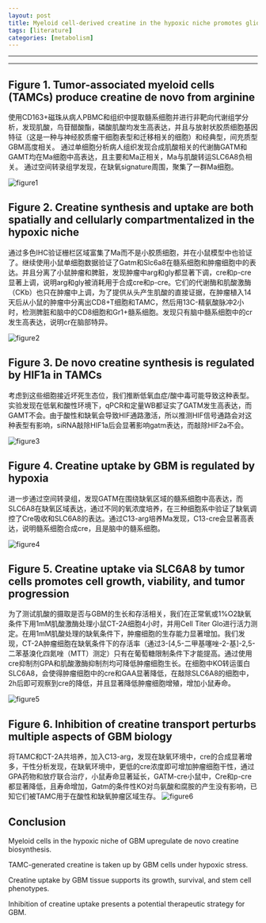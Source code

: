 ```yaml
---
layout: post
title: Myeloid cell-derived creatine in the hypoxic niche promotes glioblastoma growth
tags: [literature]
categories: [metabolism]
---
```


------------------------------------------------------------------------

------------------------------------------------------------------------

## Figure 1. Tumor-associated myeloid cells (TAMCs) produce creatine de novo from arginine
使用CD163+磁珠从病人PBMC和组织中提取髓系细胞并进行非靶向代谢组学分析，发现肌酸，鸟苷醋酸酯，磷酸肌酸均发生高表达，并且与放射状胶质细胞基因特征（这是一种与神经胶质瘤干细胞表型和迁移相关的细胞）和经典型，间充质型GBM高度相关。
通过单细胞分析病人组织发现合成肌酸相关的代谢酶GATM和GAMT均在Ma细胞中高表达，且主要和Ma正相关，Ma与肌酸转运SLC6A8负相关。
通过空间转录组学发现，在缺氧signature周围，聚集了一群Ma细胞。

![figure1](https://ars.els-cdn.com/content/image/1-s2.0-S155041312300445X-gr1.jpg)

## Figure 2. Creatine synthesis and uptake are both spatially and cellularly compartmentalized in the hypoxic niche
通过多色IHC验证栅栏区域富集了Ma而不是小胶质细胞，并在小鼠模型中也验证了。继续使用小鼠单细胞数据验证了Gatm和Slc6a8在髓系细胞和肿瘤细胞中的表达。并且分离了小鼠肿瘤和脾脏，发现肿瘤中arg和gly都显著下调，cre和p-cre显著上调，说明arg和gly被消耗用于合成cre和p-cre。它们的代谢酶和肌酸激酶（CKb）也只在肿瘤中上调，为了提供从头产生肌酸的直接证据，在肿瘤植入14天后从小鼠的肿瘤中分离出CD8+T细胞和TAMC，然后用13C-精氨酸脉冲2小时，检测脾脏和脑中的CD8细胞和Gr1+髓系细胞。发现只有脑中髓系细胞中的cr发生高表达，说明cr在脑部特异。

![figure2](https://ars.els-cdn.com/content/image/1-s2.0-S155041312300445X-gr2.jpg)

## Figure 3. De novo creatine synthesis is regulated by HIF1a in TAMCs
考虑到这些细胞接近坏死生态位，我们推断低氧血症/酸中毒可能导致这种表型。实验发现在低氧和酸性环境下，qPCR和定量WB都证实了GATM发生高表达，而GAMT不会。由于酸性和缺氧会导致HIF通路激活，所以推测HIF信号通路会对这种表型有影响，siRNA敲除HIF1a后会显著影响gatm表达，而敲除HIF2a不会。

![figure3](https://ars.els-cdn.com/content/image/1-s2.0-S155041312300445X-gr3.jpg)

## Figure 4. Creatine uptake by GBM is regulated by hypoxia
进一步通过空间转录组，发现GATM在围绕缺氧区域的髓系细胞中高表达，而SLC6A8在缺氧区域表达，通过不同的氧浓度培养，在三种细胞系中验证了缺氧调控了Cre吸收和SLC6A8的表达。通过C13-arg培养Ma发现，C13-cre会显著高表达，说明髓系细胞合成cre，且是脑中的髓系细胞。

![figure4](https://ars.els-cdn.com/content/image/1-s2.0-S155041312300445X-gr4.jpg)

## Figure 5. Creatine uptake via SLC6A8 by tumor cells promotes cell growth, viability, and tumor progression
为了测试肌酸的摄取是否与GBM的生长和存活相关，我们在正常氧或1%O2缺氧条件下用1mM肌酸激酶处理小鼠CT-2A细胞4小时，并用Cell Titer Glo进行活力测定。在用1mM肌酸处理的缺氧条件下，肿瘤细胞的生存能力显著增加。我们发现，CT-2A肿瘤细胞在缺氧条件下的存活率（通过3-[4,5-二甲基噻唑-2-基]-2,5-二苯基溴化四氮唑（MTT）测定）只有在葡萄糖限制条件下才能提高。通过使用cre抑制剂GPA和肌酸激酶抑制剂均可降低肿瘤细胞生长。在细胞中KO转运蛋白SLC6A8，会使得肿瘤细胞中的cre和GAA显著降低，在敲除SLC6A8的细胞中，2h后即可观察到cre的降低，并且显著降低肿瘤细胞增殖，增加小鼠寿命。

![figure5](https://ars.els-cdn.com/content/image/1-s2.0-S155041312300445X-gr5.jpg)

## Figure 6. Inhibition of creatine transport perturbs multiple aspects of GBM biology
将TAMC和CT-2A共培养，加入C13-arg，发现在缺氧环境中，cre的合成显著增多，干性分析发现，在缺氧环境中，更低的cre浓度即可增加肿瘤细胞干性，通过GPA药物和放疗联合治疗，小鼠寿命显著延长，GATM-cre小鼠中，Cre和p-cre都显著降低，且寿命增加，Gatm的条件性KO对鸟氨酸和腐胺的产生没有影响，已知它们被TAMC用于在酸性和缺氧肿瘤区域生存。
![figure6](https://ars.els-cdn.com/content/image/1-s2.0-S155041312300445X-gr6.jpg)

 ## Conclusion
 
 Myeloid cells in the hypoxic niche of GBM upregulate de novo creatine biosynthesis. 

 TAMC-generated creatine is taken up by GBM cells under hypoxic stress.

 Creatine uptake by GBM tissue supports its growth, survival, and stem cell phenotypes. 

 Inhibition of creatine uptake presents a potential therapeutic strategy for GBM. 

